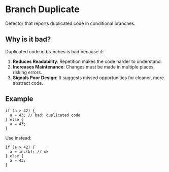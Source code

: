 # Branch Duplicate

Detector that reports duplicated code in conditional branches.

## Why is it bad?
Duplicated code in branches is bad because it:
1. **Reduces Readability**: Repetition makes the code harder to understand.
2. **Increases Maintenance**: Changes must be made in multiple places, risking errors.
3. **Signals Poor Design**: It suggests missed opportunities for cleaner, more abstract code.

## Example
```tact
if (a > 42) {
  a = 43; // bad: duplicated code
} else {
  a = 43;
}
```

Use instead:
```tact
if (a > 42) {
  a = inc(b); // ok
} else {
  a = 43;
}
```
